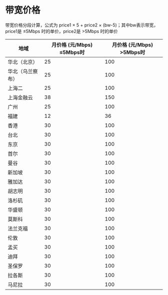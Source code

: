 # 带宽价格

带宽价格分段计算，公式为 price1 × 5 + price2 × (bw-5)；其中bw表示带宽，price1是 ≤5Mbps 时的单价，price2是
\>5Mbps 时的单价



| 地域    | 月价格 (元/Mbps) ≤5Mbps时 | 月价格 (元/Mbps) >5Mbps时 |
| ----- | -------------------- | --------------------- |
| 华北（北京）   | 25                   | 100                   |
| 华北（乌兰察布）   | 25                   | 100                   |
| 上海二   | 25                   | 100                   |
| 上海金融云 | 38                   | 150                   |
| 广州    | 25                   | 100                   |
| 福建    | 12                   | 36                 |
| 香港    | 30                   | 100                   |
| 台北    | 30                   | 100                   |
| 东京    | 30                   | 100                   |
| 首尔    | 30                   | 100                   |
| 曼谷    | 30                   | 100                   |
| 新加坡   | 30                   | 100                   |
| 雅加达   | 30                   | 100                   |
| 胡志明   | 30                   | 100                   |
| 洛杉矶   | 30                   | 100                   |
| 华盛顿   | 30                   | 100                   |
| 莫斯科   | 30                   | 100                   |
| 法兰克福  | 30                   | 100                   |
| 伦敦    | 30                   | 100                   |
| 孟买    | 30                   | 100                   |
| 迪拜    | 30                   | 100                   |
| 圣保罗   | 30                   | 100                   |
| 拉各斯   | 30                   | 100                   |
| 马尼拉   | 30                   | 100                   |


